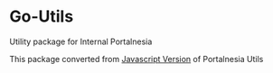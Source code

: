 # Go-Utils

Utility package for Internal Portalnesia

This package converted from [Javascript Version](https://github.com/portalnesia/portalnesia/tree/main/packages/utils) of Portalnesia Utils